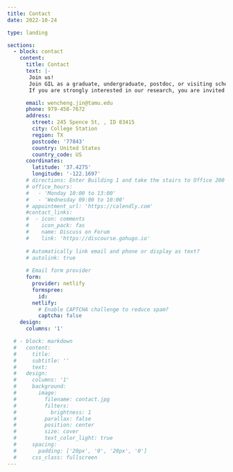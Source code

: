 ```yaml
---
title: Contact
date: 2022-10-24

type: landing

sections:
  - block: contact
    content:
      title: Contact
      text: |-
       Join us!
       Join GIL as a graduate, undergraduate, postdoc, or visiting scholar. We always welcome highly motivated researchers who want to study sustainable energy and resource recovery from the subsurface. 
       If you are strongly interested in our research, you are invited to contact us and share your CV and (research) plans!

      email: wencheng.jin@tamu.edu
      phone: 979-458-7672
      address:
        street: 245 Spence St, , ID 83415
        city: College Station
        region: TX
        postcode: '77843'
        country: United States
        country_code: US
      coordinates:
        latitude: '37.4275'
        longitude: '-122.1697'
      # directions: Enter Building 1 and take the stairs to Office 200 on Floor 2
      # office_hours:
      #   - 'Monday 10:00 to 13:00'
      #   - 'Wednesday 09:00 to 10:00'
      # appointment_url: 'https://calendly.com'
      #contact_links:
      #  - icon: comments
      #    icon_pack: fas
      #    name: Discuss on Forum
      #    link: 'https://discourse.gohugo.io'
    
      # Automatically link email and phone or display as text?
      # autolink: true
    
      # Email form provider
      form:
        provider: netlify
        formspree:
          id:
        netlify:
          # Enable CAPTCHA challenge to reduce spam?
          captcha: false
    design:
      columns: '1'

  # - block: markdown
  #   content:
  #     title:
  #     subtitle: ''
  #     text:
  #   design:
  #     columns: '1'
  #     background:
  #       image: 
  #         filename: contact.jpg
  #         filters:
  #           brightness: 1
  #         parallax: false
  #         position: center
  #         size: cover
  #         text_color_light: true
  #     spacing:
  #       padding: ['20px', '0', '20px', '0']
  #     css_class: fullscreen
---
```

